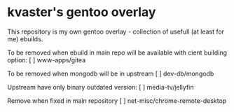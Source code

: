 # kvaster's gentoo overlay

This repository is my own gentoo overlay - collection of usefull (at least for me) ebuilds.

To be removed when ebuild in main repo will be available with cient building option:
[ ] www-apps/gitea

To be removed when mongodb will be in upstream
[ ] dev-db/mongodb

Upstream have only binary outdated version:
[ ] media-tv/jellyfin

Remove when fixed in main repository
[ ] net-misc/chrome-remote-desktop
